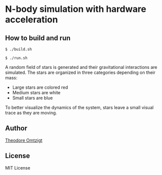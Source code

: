 # N-body simulation with hardware acceleration

## How to build and run

    $ ./build.sh

    $ ./run.sh

A random field of stars is generated and their gravitational interactions are simulated.
The stars are organized in three categories depending on their mass:

- Large stars are colored red
- Medium stars are white
- Small stars are blue

To better visualize the dynamics of the system, stars leave a small visual trace as they are moving.

## Author

[Theodore Omtzigt](mailto:<ravenwater@github.com>)

## License

MIT License
